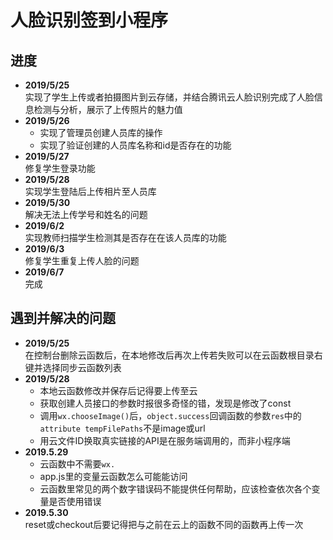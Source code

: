 # 人脸识别签到小程序
## 进度
- **2019/5/25**  
  实现了学生上传或者拍摄图片到云存储，并结合腾讯云人脸识别完成了人脸信息检测与分析，展示了上传照片的魅力值
- **2019/5/26**  
  - 实现了管理员创建人员库的操作
  - 实现了验证创建的人员库名称和id是否存在的功能
- **2019/5/27**  
  修复学生登录功能
- **2019/5/28**  
  实现学生登陆后上传相片至人员库
- **2019/5/30**  
  解决无法上传学号和姓名的问题
- **2019/6/2**  
  实现教师扫描学生检测其是否存在在该人员库的功能
- **2019/6/3**  
  修复学生重复上传人脸的问题
- **2019/6/7**  
  完成
## 遇到并解决的问题
- **2019/5/25**  
  在控制台删除云函数后，在本地修改后再次上传若失败可以在云函数根目录右键并选择同步云函数列表
- **2019/5/28**  
  - 本地云函数修改并保存后记得要上传至云
  - 获取创建人员接口的参数时报很多奇怪的错，发现是修改了const
  - 调用`wx.chooseImage()`后，`object.success`回调函数的参数`res`中的`attribute tempFilePaths`不是image或url
  - 用云文件ID换取真实链接的API是在服务端调用的，而非小程序端
- **2019.5.29**
  - 云函数中不需要`wx.`
  - app.js里的变量云函数怎么可能能访问
  - 云函数里常见的两个数字错误码不能提供任何帮助，应该检查依次各个变量是否使用错误
- **2019.5.30**  
  reset或checkout后要记得把与之前在云上的函数不同的函数再上传一次

